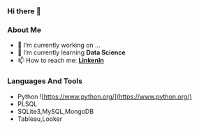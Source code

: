 ### Hi there 👋


### About Me
- 🔭 I’m currently working on ...
- 🌱 I’m currently learning **Data Science**
- 📫 How to reach me: **[LinkenIn](http://linkedin.com/in/gyanajyoti-pradhan-727527a0)**

### Languages And Tools
- Python ![https://www.python.org/](https://www.python.org/)
- PLSQL
- SQLite3,MySQL,MongoDB
- Tableau,Looker
